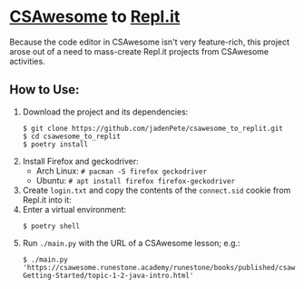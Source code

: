 # [CSAwesome](https://csawesome.runestone.academy/runestone/books/published/csawesome/index.html) to [Repl.it](https://repl.it/)

Because the code editor in CSAwesome isn't very feature-rich, this project arose out of a need to mass-create Repl.it projects from CSAwesome activities.

## How to Use:

1. Download the project and its dependencies:
	```
	$ git clone https://github.com/jadenPete/csawesome_to_replit.git
	$ cd csawesome_to_replit
	$ poetry install
	```
2. Install Firefox and geckodriver:
	* Arch Linux: `# pacman -S firefox geckodriver`
	* Ubuntu: `# apt install firefox firefox-geckodriver`
2. Create `login.txt` and copy the contents of the `connect.sid` cookie from Repl.it into it:
3. Enter a virtual environment:
	```
	$ poetry shell
	```
3. Run `./main.py` with the URL of a CSAwesome lesson; e.g.:
	```
	$ ./main.py 'https://csawesome.runestone.academy/runestone/books/published/csawesome/Unit1-Getting-Started/topic-1-2-java-intro.html'
	```
